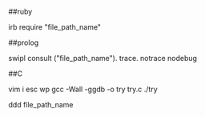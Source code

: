 ##ruby 

irb 
require "file_path_name" 



##prolog

swipl
consult ("file_path_name").
trace.
notrace
nodebug



##C

vim
i  esc wp
gcc -Wall -ggdb -o try try.c
./try

ddd file_path_name




